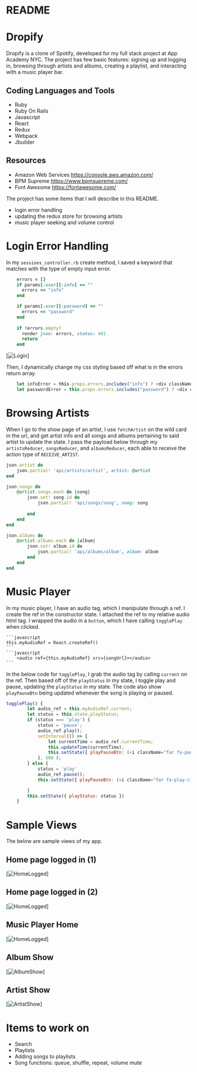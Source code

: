 # README

# Dropify

Dropify is a clone of Spotify, developed for my full stack project at App Academy NYC. The project has few basic features: signing up and logging in, browsing through artists and albums, creating a playlist, and interacting with a music player bar.


## Coding Languages and Tools
+ Ruby
+ Ruby On Rails 
+ Javascript
+ React
+ Redux
+ Webpack
+ Jbuilder


## Resources
+ Amazon Web Services https://console.aws.amazon.com/
+ BPM Supreme https://www.bpmsupreme.com/ 
+ Font Awesome https://fontawesome.com/


The project has some items that I will describe in this README.

+ login error handling 
+ updating the redux store for browsing artists
+ music player seeking and volume control


# Login Error Handling
In my `sessions_controller.rb` create method, I saved a keyword that matches with the type of empty input error.

```ruby   
    errors = []
    if params[:user][:info] == "" 
      errors << "info"
    end 

    if params[:user][:password] == ""
      errors << "password"
    end
      
    if !errors.empty?
      render json: errors, status: 401
      return 
    end
```

[![Login](https://github.com/JeffreyTseng3/dropify/blob/master/README_images/login_errors.png?raw=true)]


Then, I dynamically change my css styling based off what is in the errors return array. 

```javascript 
    let infoError = this.props.errors.includes("info") ? <div className="info-errors"> Please enter your Dropify username or email address.</div> : null;
    let passwordError = this.props.errors.includes("password") ? <div className="password-errors">Please enter your password.</div> : null;
```

# Browsing Artists
When I go to the show page of an artist, I use `fetchArtist` on the wild card in the url, and get artist info and all songs and albums pertaining to said artist to update the state. I pass the payload below through my `artistsReducer`, `songsReducer`, and `albumsReducer`, each able to receive the action type of `RECEIVE_ARTIST`.


``` ruby
json.artist do
    json.partial! 'api/artists/artist', artist: @artist 
end

json.songs do 
    @artist.songs.each do |song|
        json.set! song.id do
            json.partial! 'api/songs/song', song: song
            
        end
    end
end

json.albums do 
    @artist.albums.each do |album|
        json.set! album.id do 
            json.partial! 'api/albums/album', album: album
        end
    end
end

```


# Music Player

In my music player, I have an audio tag, which I manipulate through a ref. I create the ref in the constructor state. I attached the ref to my relative audio html tag. I wrapped the audio in a `button`, which I have calling `togglePlay` when clicked. 

    ```javascript
    this.myAudioRef = React.createRef()
    ```
    ```javascript
        <audio ref={this.myAudioRef} src={songUrl}></audio>
    ```

In the below code for `togglePlay`, I grab the audio tag by calling `current` on the ref. Then based off of the `playStatus` in my state, I toggle play and pause, updating the `playStatus` in my state. The code also show `playPauseBtn` being updated whenever the song is playing or paused.

```javascript
togglePlay() {
        let audio_ref = this.myAudioRef.current;
        let status = this.state.playStatus;
        if (status === 'play') {
            status = 'pause';
            audio_ref.play();
            setInterval(() => {
                let currentTime = audio_ref.currentTime;
                this.updateTime(currentTime);
                this.setState({ playPauseBtn: (<i className="far fa-pause-circle fa-2x"></i>) });
            }, 500 ); 
        } else {
            status = 'play'
            audio_ref.pause();
            this.setState({ playPauseBtn: (<i className="far fa-play-circle fa-2x"></i>) });

        }
        this.setState({ playStatus: status })
    }

```

# Sample Views

The below are sample views of my app. 

## Home page logged in (1)
[![HomeLogged](https://raw.githubusercontent.com/JeffreyTseng3/dropify/master/README_images/logged_in_home_pt1.png)]

## Home page logged in (2)
[![HomeLogged](https://github.com/JeffreyTseng3/dropify/blob/master/README_images/logged_in_home_pt2.png?raw=true)]



## Music Player Home 
[![HomeLogged](https://github.com/JeffreyTseng3/dropify/blob/master/README_images/logged_in_home.png?raw=true)]

## Album Show
[![AlbumShow](https://github.com/JeffreyTseng3/dropify/blob/master/README_images/album_show.png?raw=true)]

## Artist Show
[![ArtistShow](https://github.com/JeffreyTseng3/dropify/blob/master/README_images/artist_show.png?raw=true)]


# Items to work on
+ Search 
+ Playlists 
+ Adding songs to playlists 
+ Song functions: queue, shuffle, repeat, volume mute


